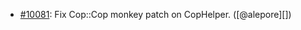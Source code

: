 * [#10081](https://github.com/rubocop/rubocop/issues/10081): Fix Cop::Cop monkey patch on CopHelper. ([@alepore][])
